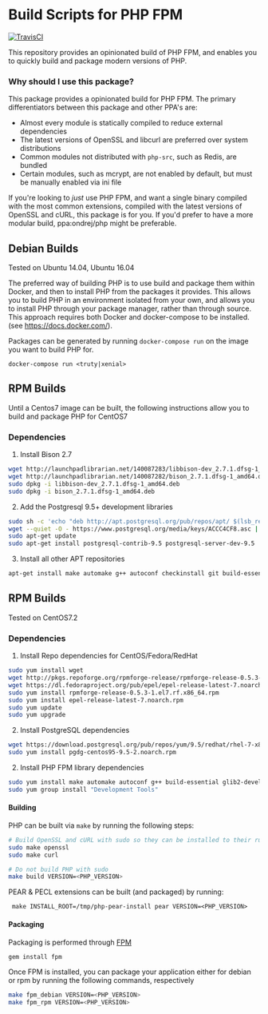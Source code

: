 # Build Scripts for PHP FPM

[![TravisCI](https://img.shields.io/travis/charlesportwoodii/php-fpm-build.svg?style=flat-square&branch=master "TravisCI")](https://travis-ci.org/charlesportwoodii/php-fpm-build)

This repository provides an opinionated build of PHP FPM, and enables you to quickly build and package modern versions of PHP.

### Why should I use this package?

This package provides a opinionated build for PHP FPM. The primary differentiators between this package and other PPA's are:

- Almost every module is statically compiled to reduce external dependencies
- The latest versions of OpenSSL and libcurl are preferred over system distributions
- Common modules not distributed with `php-src`, such as Redis, are bundled
- Certain modules, such as mcrypt, are not enabled by default, but must be manually enabled via ini file

If you're looking to _just_ use PHP FPM, and want a single binary compiled with the most common extensions, compiled with the latest versions of OpenSSL and cURL, this package is for you. If you'd prefer to have a more modular build, ppa:ondrej/php might be preferable.

## Debian Builds
Tested on Ubuntu 14.04, Ubuntu 16.04

The preferred way of building PHP is to use build and package them within Docker, and then to install PHP from the packages it provides. This allows you to build PHP in an environment isolated from your own, and allows you to install PHP through your package manager, rather than through source. This approach requires both Docker and docker-compose to be installed. (see https://docs.docker.com/).

Packages can be generated by running `docker-compose run` on the image you want to build PHP for.

```
docker-compose run <truty|xenial>
```

## RPM Builds
Until a Centos7 image can be built, the following instructions allow you to build and package PHP for CentOS7

### Dependencies

1. Install Bison 2.7

```bash
wget http://launchpadlibrarian.net/140087283/libbison-dev_2.7.1.dfsg-1_amd64.deb
wget http://launchpadlibrarian.net/140087282/bison_2.7.1.dfsg-1_amd64.deb
sudo dpkg -i libbison-dev_2.7.1.dfsg-1_amd64.deb
sudo dpkg -i bison_2.7.1.dfsg-1_amd64.deb
```

2. Add the Postgresql 9.5+ development libraries

```bash
sudo sh -c 'echo "deb http://apt.postgresql.org/pub/repos/apt/ $(lsb_release -cs)-pgdg main" > /etc/apt/sources.list.d/pgdg.list'
wget --quiet -O - https://www.postgresql.org/media/keys/ACCC4CF8.asc | sudo apt-key add -
sudo apt-get update
sudo apt-get install postgresql-contrib-9.5 postgresql-server-dev-9.5
```

3. Install all other APT repositories

```bash
apt-get install make automake g++ autoconf checkinstall git build-essential libxml2-dev pkg-config libjpeg-turbo8-dev libpng12-dev libfreetype6-dev libicu-dev libmcrypt4 libmcrypt-dev libreadline6-dev libtool
```

## RPM Builds
Tested on CentOS7.2

### Dependencies

1. Install Repo dependencies for CentOS/Fedora/RedHat

```bash
sudo yum install wget
wget http://pkgs.repoforge.org/rpmforge-release/rpmforge-release-0.5.3-1.el7.rf.x86_64.rpm
wget https://dl.fedoraproject.org/pub/epel/epel-release-latest-7.noarch.rpm
sudo yum install rpmforge-release-0.5.3-1.el7.rf.x86_64.rpm 
sudo yum install epel-release-latest-7.noarch.rpm
sudo yum update
sudo yum upgrade
```

2. Install PostgreSQL dependencies

```bash
wget https://download.postgresql.org/pub/repos/yum/9.5/redhat/rhel-7-x86_64/pgdg-centos95-9.5-2.noarch.rpm
sudo yum install pgdg-centos95-9.5-2.noarch.rpm
```

2. Install PHP FPM library dependencies

```bash
sudo yum install make automake autoconf g++ build-essential glib2-devel glibc-devel git libmcrypt-devel libmcrypt gcc libtool libxml2-devel libicu-devel gcc-c++ bison libpng12-devel libjpeg-turbo readline-devel postgresql95-devel freetype-devel libjpeg-turbo-devel postgresql-devel
sudo yum group install "Development Tools"
```

#### Building

PHP can be built via `make` by running the following steps:

```bash
# Build OpenSSL and cURL with sudo so they can be installed to their runtime directories
sudo make openssl
sudo make curl

# Do not build PHP with sudo
make build VERSION=<PHP_VERSION>
```

PEAR & PECL extensions can be built (and packaged) by running:

```
 make INSTALL_ROOT=/tmp/php-pear-install pear VERSION=<PHP_VERSION>
```

#### Packaging

Packaging is performed through [FPM](https://github.com/jordansissel/fpm)

```bash
gem install fpm
```

Once FPM is installed, you can package your application either for debian or rpm by running the following commands, respectively

```bash
make fpm_debian VERSION=<PHP_VERSION>
make fpm_rpm VERSION=<PHP_VERSION>
```
